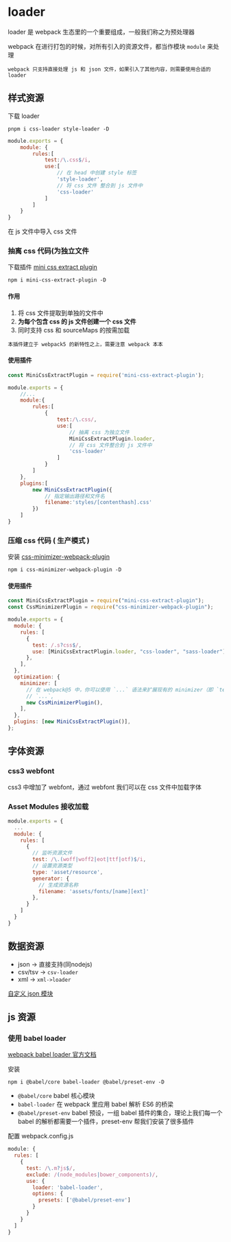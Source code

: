 # loader

loader 是 webpack 生态里的一个重要组成，一般我们称之为预处理器

webpack 在进行打包的时候，对所有引入的资源文件，都当作模块 `module` 来处理

```ad-note
webpack 只支持直接处理 js 和 json 文件，如果引入了其他内容，则需要使用合适的 loader
```

##  样式资源

下载 loader

`pnpm i css-loader style-loader -D`

```js
module.exports = {
	module: {
		rules:[
			test:/\.css$/i,
			use:[
				// 在 head 中创建 style 标签
				'style-loader',
				// 将 css 文件 整合到 js 文件中
				'css-loader'
			]
		]
	}
}
```

在 js 文件中导入 css 文件

### 抽离 css 代码(为独立文件

下载插件 [mini css extract plugin](https://webpack.docschina.org/plugins/mini-css-extract-plugin)

`npm i mini-css-extract-plugin -D`

#### 作用

1. 将 css 文件提取到单独的文件中
2. **为每个包含 css 的 js 文件创建一个 css 文件**
3. 同时支持 css 和 sourceMaps  的按需加载

```ad-attention
本插件建立于 webpack5 的新特性之上，需要注意 webpack 本本
```

#### 使用插件

```js
const MiniCssExtractPlugin = require('mini-css-extract-plugin');

module.exports = {
	//...
	module:{
		rules:[
			{
				test:/\.css/,
				use:[
					// 抽离 css 为独立文件
					MiniCssExtractPlugin.loader,
					// 将 css 文件整合到 js 文件中
					'css-loader'
				]
			}
		]
	},
	plugins:[
		new MiniCssExtractPlugin({
			// 指定输出路径和文件名
			filename:'styles/[contenthash].css'
		})
	]
}
```

### 压缩 css 代码 ( 生产模式 )

安装 [css-minimizer-webpack-plugin](https://webpack.docschina.org/plugins/css-minimizer-webpack-plugin/)

`npm i css-minimizer-webpack-plugin -D`

#### 使用插件

```js
const MiniCssExtractPlugin = require("mini-css-extract-plugin");
const CssMinimizerPlugin = require("css-minimizer-webpack-plugin");

module.exports = {
  module: {
    rules: [
      {
        test: /.s?css$/,
        use: [MiniCssExtractPlugin.loader, "css-loader", "sass-loader"],
      },
    ],
  },
  optimization: {
    minimizer: [
      // 在 webpack@5 中，你可以使用 `...` 语法来扩展现有的 minimizer（即 `terser-webpack-plugin`），将下一行取消注释
      // `...`,
      new CssMinimizerPlugin(),
    ],
  },
  plugins: [new MiniCssExtractPlugin()],
};
```

## 字体资源

### css3 webfont

css3 中增加了 webfont，通过 webfont 我们可以在 css 文件中加载字体

### Asset Modules 接收加载

```js
module.exports = {
  ...
  module: {
    rules: [
      {
        // 监听资源文件
        test: /\.(woff|woff2|eot|ttf|otf)$/i,
        // 设置资源类型
        type: 'asset/resource',
        generator: {
          // 生成资源名称
          filename: 'assets/fonts/[name][ext]'
        },
      }
    ]
  }
}
```

## 数据资源

- json -> 直接支持(同nodejs)
- csv/tsv -> `csv-loader`
- xml -> `xml->loader`

[自定义 json 模块]([https://www.bilibili.com/video/BV1YU4y1g745?p=34](https://www.bilibili.com/video/BV1YU4y1g745?p=34))


## js 资源

### 使用 babel loader

[webpack babel loader 官方文档](https://webpack.docschina.org/loaders/babel-loader/)

安装

`npm i @babel/core babel-loader @babel/preset-env -D`

- `@babel/core` babel 核心模块
- `babel-loader` 在 webpack 里应用 babel 解析 ES6 的桥梁
- `@babel/preset-env` babel 预设，一组 babel 插件的集合，理论上我们每一个 babel 的解析都需要一个插件，preset-env 帮我们安装了很多插件

配置 webpack.config.js

```js
module: {
  rules: [
    {
      test: /\.m?js$/,
      exclude: /(node_modules|bower_components)/,
      use: {
        loader: 'babel-loader',
        options: {
          presets: ['@babel/preset-env']
        }
      }
    }
  ]
}
```